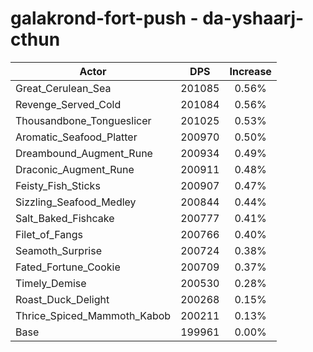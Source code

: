 # galakrond-fort-push - da-yshaarj-cthun
| Actor | DPS | Increase |
|---|:---:|:---:|
|Great_Cerulean_Sea|201085|0.56%|
|Revenge_Served_Cold|201084|0.56%|
|Thousandbone_Tongueslicer|201025|0.53%|
|Aromatic_Seafood_Platter|200970|0.50%|
|Dreambound_Augment_Rune|200934|0.49%|
|Draconic_Augment_Rune|200911|0.48%|
|Feisty_Fish_Sticks|200907|0.47%|
|Sizzling_Seafood_Medley|200844|0.44%|
|Salt_Baked_Fishcake|200777|0.41%|
|Filet_of_Fangs|200766|0.40%|
|Seamoth_Surprise|200724|0.38%|
|Fated_Fortune_Cookie|200709|0.37%|
|Timely_Demise|200530|0.28%|
|Roast_Duck_Delight|200268|0.15%|
|Thrice_Spiced_Mammoth_Kabob|200211|0.13%|
|Base|199961|0.00%|
